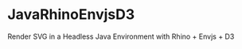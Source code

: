 JavaRhinoEnvjsD3
================

Render SVG in a Headless Java Environment with Rhino + Envjs + D3
